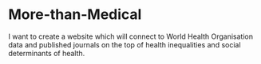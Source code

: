 # More-than-Medical
I want to create a website which will connect to World Health Organisation data and published journals on the top of health inequalities and social determinants of health.
